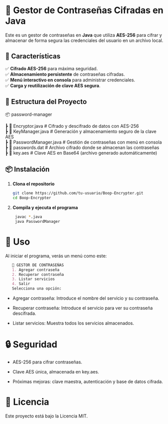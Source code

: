 # 🔐 Gestor de Contraseñas Cifradas en Java

Este es un gestor de contraseñas en **Java** que utiliza **AES-256** para cifrar y almacenar de forma segura las credenciales del usuario en un archivo local.

## 🚀 Características

✅ **Cifrado AES-256** para máxima seguridad.  
✅ **Almacenamiento persistente** de contraseñas cifradas.  
✅ **Menú interactivo en consola** para administrar credenciales.  
✅ **Carga y reutilización de clave AES segura**.  

## 📂 Estructura del Proyecto
📦 password-manager 

  ┣ 📜 Encryptor.java # Cifrado y descifrado de datos con AES-256  
  ┣ 📜 KeyManager.java # Generación y almacenamiento seguro de la clave AES  
  ┣ 📜 PasswordManager.java # Gestión de contraseñas con menú en consola   
  ┣ 📜 passwords.dat # Archivo cifrado donde se almacenan las contraseñas   
  ┣ 📜 key.aes # Clave AES en Base64 (archivo generado automáticamente)  
  
## 📦 Instalación

1. **Clona el repositorio**  
   ```bash
   git clone https://github.com/tu-usuario/Boop-Encrypter.git
   cd Boop-Encrypter
2. **Compila y ejecuta el programa**
   ```bash
    javac *.java
    java PasswordManager
# 📖 Uso
Al iniciar el programa, verás un menú como este:
   ```markdown
      🔐 GESTOR DE CONTRASEÑAS
      1. Agregar contraseña
      2. Recuperar contraseña
      3. Listar servicios
      4. Salir
      Selecciona una opción:
```
- Agregar contraseña: Introduce el nombre del servicio y su contraseña.

- Recuperar contraseña: Introduce el servicio para ver su contraseña descifrada.

- Listar servicios: Muestra todos los servicios almacenados.


# 🔒 Seguridad
- AES-256 para cifrar contraseñas.

- Clave AES única, almacenada en key.aes.

- Próximas mejoras: clave maestra, autenticación y base de datos cifrada.

# 📜 Licencia
Este proyecto está bajo la Licencia MIT.

